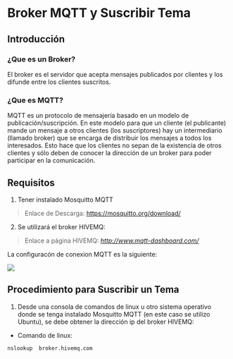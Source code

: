 # Broker MQTT y Suscribir Tema

## Introducción

### ¿Que es un Broker?
El broker es el servidor que acepta mensajes publicados por clientes y los difunde entre los clientes suscritos.

### ¿Que es MQTT?
MQTT es un protocolo de mensajería basado en un modelo de publicación/suscripción. En este modelo para que un cliente (el publicante) mande un mensaje a otros clientes (los suscriptores) hay un intermediario (llamado broker) que se encarga de distribuir los mensajes a todos los interesados. Esto hace que los clientes no sepan de la existencia de otros clientes y sólo deben de conocer la dirección de un broker para poder participar en la comunicación.

## Requisitos

1. Tener instalado Mosquitto MQTT

> Enlace de Descarga: https://mosquitto.org/download/

2. Se utilizará el broker HIVEMQ:

> Enlace a página HIVEMQ: *http://www.mqtt-dashboard.com/*

La configuracón de conexion MQTT es la siguiente:

![]( configuracion_mqtt )

## Procedimiento para Suscribir un Tema
1. Desde una consola de comandos de linux u otro sistema operativo donde se tenga instalado Mosquitto MQTT (en este caso se utilizo Ubuntu), se debe obtener la dirección ip del broker HIVEMQ:

- Comando de linux:
```
nslookup  broker.hivemq.com
```
